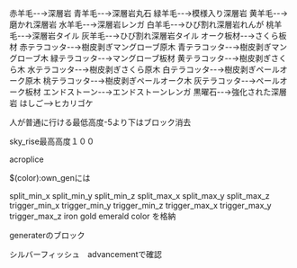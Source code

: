 赤羊毛--→深層岩
青羊毛--→深層岩丸石
緑羊毛--→模様入り深層岩
黄羊毛--→磨かれ深層岩
水羊毛--→深層岩レンガ
白羊毛--→ひび割れ深層岩れんが
桃羊毛--→深層岩タイル
灰羊毛--→ひび割れ深層岩タイル
オーク板材--→さくら板材
赤テラコッタ--→樹皮剥ぎマングローブ原木
青テラコッタ--→樹皮剥ぎマングローブ木
緑テラコッタ--→マングローブ板材
黄テラコッタ--→樹皮剥ぎさくら木
水テラコッタ--→樹皮剥ぎさくら原木
白テラコッタ--→樹皮剥ぎペールオーク原木
桃テラコッタ--→樹皮剥ぎペールオーク木
灰テラコッタ--→ペールオーク板材
エンドストーン--→エンドストーンレンガ
黒曜石--→強化された深層岩
はしご-->ヒカリゴケ


人が普通に行ける最低高度-5より下はブロック消去

sky_rise最高高度１００

acroplice


$(color):own_genには

split_min_x
split_min_y
split_min_z
split_max_x
split_max_y
split_max_z
trigger_min_x
trigger_min_y
trigger_min_z
trigger_max_x
trigger_max_y
trigger_max_z
iron
gold
emerald
color
を格納

generaterのブロック

シルバーフィッシュ　advancementで確認